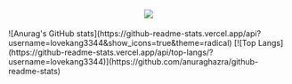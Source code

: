 <h1 align="center"> <a href="https://sunguoqi.com/"> <img src="https://readme-typing-svg.herokuapp.com/?lines=console.log(%22Welcome%2C%20!%22);欢迎来到lovekang后花园&center=true&size=27"> </a> </h1>
![Anurag's GitHub stats](https://github-readme-stats.vercel.app/api?username=lovekang3344&show_icons=true&theme=radical)
[![Top Langs](https://github-readme-stats.vercel.app/api/top-langs/?username=lovekang3344)](https://github.com/anuraghazra/github-readme-stats)
